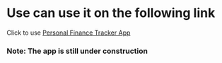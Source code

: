 # Use can use it on the following link

Click to use [Personal Finance Tracker App](https://imrankabir.github.io/personal-finance-tracker)

### Note: The app is still under construction
